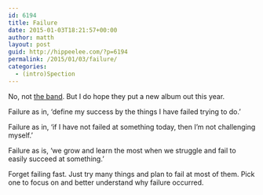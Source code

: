 ```yaml
---
id: 6194
title: Failure
date: 2015-01-03T18:21:57+00:00
author: matth
layout: post
guid: http://hippeelee.com/?p=6194
permalink: /2015/01/03/failure/
categories:
  - (intro)Spection
---
```

No, not [the band](http://en.m.wikipedia.org/wiki/Failure_%28band%29). But I do hope they put a new album out this year.

Failure as in, &#8216;define my success by the things I have failed trying to do.&#8217;

Failure as in, &#8216;if I have not failed at something today, then I&#8217;m not challenging myself.&#8217;

Failure as is, &#8216;we grow and learn the most when we struggle and fail to easily succeed at something.&#8217;

Forget failing fast. Just try many things and plan to fail at most of them. Pick one to focus on and better understand why failure occurred.